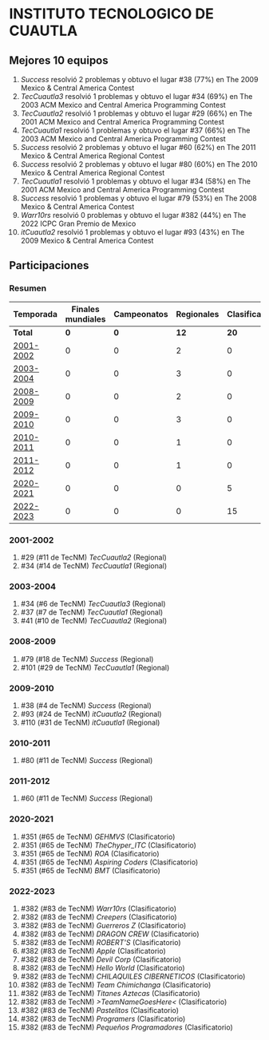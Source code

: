 ---
---

# INSTITUTO TECNOLOGICO DE CUAUTLA

## Mejores 10 equipos

1. _Success_ resolvió 2 problemas y obtuvo el lugar #38 (77%) en The 2009 Mexico & Central America Contest
1. _TecCuautla3_ resolvió 1 problemas y obtuvo el lugar #34 (69%) en The 2003 ACM Mexico and Central America Programming Contest
1. _TecCuautla2_ resolvió 1 problemas y obtuvo el lugar #29 (66%) en The 2001 ACM Mexico and Central America Programming Contest
1. _TecCuautla1_ resolvió 1 problemas y obtuvo el lugar #37 (66%) en The 2003 ACM Mexico and Central America Programming Contest
1. _Success_ resolvió 2 problemas y obtuvo el lugar #60 (62%) en The 2011 Mexico & Central America Regional Contest
1. _Success_ resolvió 2 problemas y obtuvo el lugar #80 (60%) en The 2010 Mexico & Central America Regional Contest
1. _TecCuautla1_ resolvió 1 problemas y obtuvo el lugar #34 (58%) en The 2001 ACM Mexico and Central America Programming Contest
1. _Success_ resolvió 1 problemas y obtuvo el lugar #79 (53%) en The 2008 Mexico & Central America Contest
1. _Warr10rs_ resolvió 0 problemas y obtuvo el lugar #382 (44%) en The 2022 ICPC Gran Premio de Mexico
1. _itCuautla2_ resolvió 1 problemas y obtuvo el lugar #93 (43%) en The 2009 Mexico & Central America Contest

## Participaciones

### Resumen

| Temporada | Finales mundiales | Campeonatos | Regionales | Clasificatorios | Equipos |
| --- | --- | --- | --- | --- | --- |
| **Total** | **0** | **0** | **12** | **20** | **32** |
| [2001-2002](#2001-2002) | 0 | 0 | 2 | 0 | 2 |
| [2003-2004](#2003-2004) | 0 | 0 | 3 | 0 | 3 |
| [2008-2009](#2008-2009) | 0 | 0 | 2 | 0 | 2 |
| [2009-2010](#2009-2010) | 0 | 0 | 3 | 0 | 3 |
| [2010-2011](#2010-2011) | 0 | 0 | 1 | 0 | 1 |
| [2011-2012](#2011-2012) | 0 | 0 | 1 | 0 | 1 |
| [2020-2021](#2020-2021) | 0 | 0 | 0 | 5 | 5 |
| [2022-2023](#2022-2023) | 0 | 0 | 0 | 15 | 15 |

### 2001-2002

1. #29 (#11 de TecNM) _TecCuautla2_ (Regional)
1. #34 (#14 de TecNM) _TecCuautla1_ (Regional)

### 2003-2004

1. #34 (#6 de TecNM) _TecCuautla3_ (Regional)
1. #37 (#7 de TecNM) _TecCuautla1_ (Regional)
1. #41 (#10 de TecNM) _TecCuautla2_ (Regional)

### 2008-2009

1. #79 (#18 de TecNM) _Success_ (Regional)
1. #101 (#29 de TecNM) _TecCuautla1_ (Regional)

### 2009-2010

1. #38 (#4 de TecNM) _Success_ (Regional)
1. #93 (#24 de TecNM) _itCuautla2_ (Regional)
1. #110 (#31 de TecNM) _itCuautla1_ (Regional)

### 2010-2011

1. #80 (#11 de TecNM) _Success_ (Regional)

### 2011-2012

1. #60 (#11 de TecNM) _Success_ (Regional)

### 2020-2021

1. #351 (#65 de TecNM) _GEHMVS_ (Clasificatorio)
1. #351 (#65 de TecNM) _TheChyper_ITC_ (Clasificatorio)
1. #351 (#65 de TecNM) _ROA_ (Clasificatorio)
1. #351 (#65 de TecNM) _Aspiring Coders_ (Clasificatorio)
1. #351 (#65 de TecNM) _BMT_ (Clasificatorio)

### 2022-2023

1. #382 (#83 de TecNM) _Warr10rs_ (Clasificatorio)
1. #382 (#83 de TecNM) _Creepers_ (Clasificatorio)
1. #382 (#83 de TecNM) _Guerreros Z_ (Clasificatorio)
1. #382 (#83 de TecNM) _DRAGON CREW_ (Clasificatorio)
1. #382 (#83 de TecNM) _ROBERT'S_ (Clasificatorio)
1. #382 (#83 de TecNM) _Apple_ (Clasificatorio)
1. #382 (#83 de TecNM) _Devil Corp_ (Clasificatorio)
1. #382 (#83 de TecNM) _Hello World_ (Clasificatorio)
1. #382 (#83 de TecNM) _CHILAQUILES CIBERNETICOS_ (Clasificatorio)
1. #382 (#83 de TecNM) _Team Chimichanga_ (Clasificatorio)
1. #382 (#83 de TecNM) _Titanes Aztecas_ (Clasificatorio)
1. #382 (#83 de TecNM) _>TeamNameGoesHere<_ (Clasificatorio)
1. #382 (#83 de TecNM) _Pastelitos_ (Clasificatorio)
1. #382 (#83 de TecNM) _Programers_ (Clasificatorio)
1. #382 (#83 de TecNM) _Pequeños Programadores_ (Clasificatorio)



